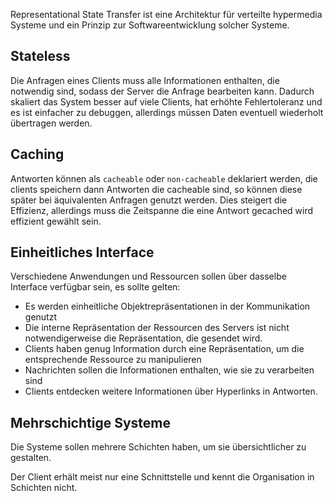 
Representational State Transfer ist eine Architektur für verteilte hypermedia Systeme und ein Prinzip zur Softwareentwicklung solcher Systeme.



## Stateless

Die Anfragen eines Clients muss alle Informationen enthalten, die notwendig sind, sodass der Server die Anfrage bearbeiten kann. Dadurch skaliert das System besser auf viele Clients, hat erhöhte Fehlertoleranz und es ist einfacher zu debuggen, allerdings müssen Daten eventuell wiederholt übertragen werden.


## Caching

Antworten können als `cacheable` oder `non-cacheable` deklariert werden, die clients speichern dann Antworten die cacheable sind, so können diese später bei äquivalenten Anfragen genutzt werden. Dies steigert die Effizienz, allerdings muss die Zeitspanne die eine Antwort gecached wird effizient gewählt sein.

## Einheitliches Interface

Verschiedene Anwendungen und Ressourcen sollen über dasselbe Interface verfügbar sein, es sollte gelten:
- Es werden einheitliche Objektrepräsentationen in der Kommunikation genutzt
- Die interne Repräsentation der Ressourcen des Servers ist nicht notwendigerweise die Repräsentation, die gesendet wird.
- Clients haben genug Information durch eine Repräsentation, um die entsprechende Ressource zu manipulieren
- Nachrichten sollen die Informationen enthalten, wie sie zu verarbeiten sind
- Clients entdecken weitere Informationen über Hyperlinks in Antworten.
## Mehrschichtige Systeme

Die Systeme sollen mehrere Schichten haben, um sie übersichtlicher zu gestalten.

Der Client erhält meist nur eine Schnittstelle und kennt die Organisation in Schichten nicht.
